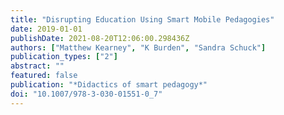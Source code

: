 ```yaml
---
title: "Disrupting Education Using Smart Mobile Pedagogies"
date: 2019-01-01
publishDate: 2021-08-20T12:06:00.298436Z
authors: ["Matthew Kearney", "K Burden", "Sandra Schuck"]
publication_types: ["2"]
abstract: ""
featured: false
publication: "*Didactics of smart pedagogy*"
doi: "10.1007/978-3-030-01551-0_7"
---
```



